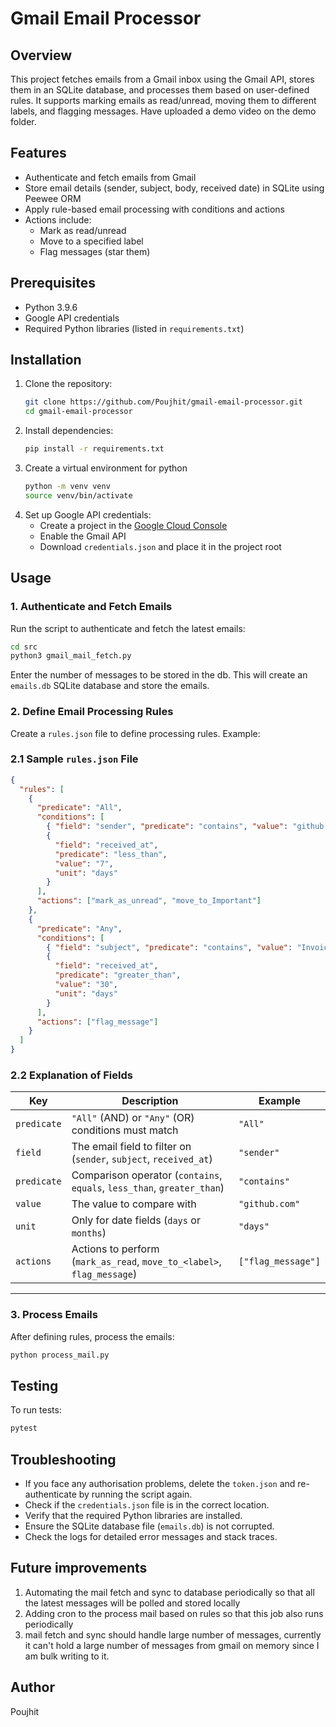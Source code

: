 # Gmail Email Processor

## Overview

This project fetches emails from a Gmail inbox using the Gmail API, stores them in an SQLite database, and processes them based on user-defined rules. It supports marking emails as read/unread, moving them to different labels, and flagging messages.
Have uploaded a demo video on the demo folder.

## Features

- Authenticate and fetch emails from Gmail
- Store email details (sender, subject, body, received date) in SQLite using Peewee ORM
- Apply rule-based email processing with conditions and actions
- Actions include:
  - Mark as read/unread
  - Move to a specified label
  - Flag messages (star them)

## Prerequisites

- Python 3.9.6
- Google API credentials
- Required Python libraries (listed in `requirements.txt`)

## Installation

1. Clone the repository:
   ```bash
   git clone https://github.com/Poujhit/gmail-email-processor.git
   cd gmail-email-processor
   ```
2. Install dependencies:
   ```bash
   pip install -r requirements.txt
   ```
3. Create a virtual environment for python
   ```bash
   python -m venv venv
   source venv/bin/activate
   ```
4. Set up Google API credentials:
   - Create a project in the [Google Cloud Console](https://console.cloud.google.com/)
   - Enable the Gmail API
   - Download `credentials.json` and place it in the project root

## Usage

### 1. Authenticate and Fetch Emails

Run the script to authenticate and fetch the latest emails:

```bash
cd src
python3 gmail_mail_fetch.py
```

Enter the number of messages to be stored in the db.
This will create an `emails.db` SQLite database and store the emails.

### 2. Define Email Processing Rules

Create a `rules.json` file to define processing rules. Example:

### **2.1 Sample `rules.json` File**

```json
{
  "rules": [
    {
      "predicate": "All",
      "conditions": [
        { "field": "sender", "predicate": "contains", "value": "github.com" },
        {
          "field": "received_at",
          "predicate": "less_than",
          "value": "7",
          "unit": "days"
        }
      ],
      "actions": ["mark_as_unread", "move_to_Important"]
    },
    {
      "predicate": "Any",
      "conditions": [
        { "field": "subject", "predicate": "contains", "value": "Invoice" },
        {
          "field": "received_at",
          "predicate": "greater_than",
          "value": "30",
          "unit": "days"
        }
      ],
      "actions": ["flag_message"]
    }
  ]
}
```

### **2.2 Explanation of Fields**

| Key         | Description                                                             | Example            |
| ----------- | ----------------------------------------------------------------------- | ------------------ |
| `predicate` | `"All"` (AND) or `"Any"` (OR) conditions must match                     | `"All"`            |
| `field`     | The email field to filter on (`sender`, `subject`, `received_at`)       | `"sender"`         |
| `predicate` | Comparison operator (`contains`, `equals`, `less_than`, `greater_than`) | `"contains"`       |
| `value`     | The value to compare with                                               | `"github.com"`     |
| `unit`      | Only for date fields (`days` or `months`)                               | `"days"`           |
| `actions`   | Actions to perform (`mark_as_read`, `move_to_<label>`, `flag_message`)  | `["flag_message"]` |

---

### 3. Process Emails

After defining rules, process the emails:

```bash
python process_mail.py
```

## Testing

To run tests:

```bash
pytest
```

## Troubleshooting

- If you face any authorisation problems, delete the `token.json` and re-authenticate by running the script again.
- Check if the `credentials.json` file is in the correct location.
- Verify that the required Python libraries are installed.
- Ensure the SQLite database file (`emails.db`) is not corrupted.
- Check the logs for detailed error messages and stack traces.

## Future improvements

1. Automating the mail fetch and sync to database periodically so that all the latest messages will be polled and stored locally
2. Adding cron to the process mail based on rules so that this job also runs periodically
3. mail fetch and sync should handle large number of messages, currently it can't hold a large number of messages from gmail on memory since I am bulk writing to it.

## Author

Poujhit
